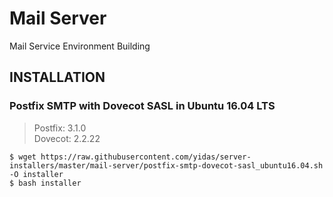 Mail Server
===========

Mail Service Environment Building

INSTALLATION
------------

### Postfix SMTP with Dovecot SASL in Ubuntu 16.04 LTS

> Postfix: 3.1.0  
> Dovecot: 2.2.22  

```
$ wget https://raw.githubusercontent.com/yidas/server-installers/master/mail-server/postfix-smtp-dovecot-sasl_ubuntu16.04.sh -O installer
$ bash installer
```


